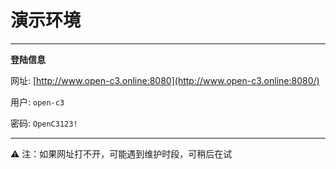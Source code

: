 # 演示环境

---

**登陆信息** 

网址: [http://www.open-c3.online:8080](http://www.open-c3.online:8080/)

用户: `open-c3`

密码: `OpenC3123!`

---

⚠️ 注：如果网址打不开，可能遇到维护时段，可稍后在试